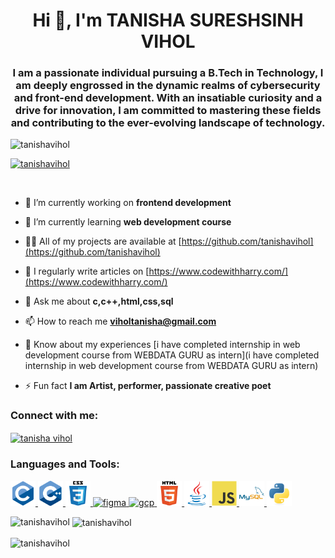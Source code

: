 <h1 align="center">Hi 👋, I'm TANISHA SURESHSINH VIHOL</h1>
<h3 align="center">I am a passionate individual pursuing a B.Tech in Technology, I am deeply engrossed in the dynamic realms of cybersecurity and front-end development. With an insatiable curiosity and a drive for innovation, I am committed to mastering these fields and contributing to the ever-evolving landscape of technology.</h3>

<p align="left"> <img src="https://komarev.com/ghpvc/?username=tanishavihol&label=Profile%20views&color=0e75b6&style=flat" alt="tanishavihol" /> </p>

<p align="left"> <a href="https://github.com/ryo-ma/github-profile-trophy"><img src="https://github-profile-trophy.vercel.app/?username=tanishavihol" alt="tanishavihol" /></a> </p>

<p align="left"> <a href="https://twitter.com/" target="blank"><img src="https://img.shields.io/twitter/follow/?logo=twitter&style=for-the-badge" alt="" /></a> </p>

- 🔭 I’m currently working on **frontend development**

- 🌱 I’m currently learning **web development course**

- 👨‍💻 All of my projects are available at [https://github.com/tanishavihol](https://github.com/tanishavihol)

- 📝 I regularly write articles on [https://www.codewithharry.com/](https://www.codewithharry.com/)

- 💬 Ask me about **c,c++,html,css,sql**

- 📫 How to reach me **viholtanisha@gmail.com**

- 📄 Know about my experiences [i have completed internship in web development course from WEBDATA GURU as intern](i have completed internship in web development course from WEBDATA GURU as intern)

- ⚡ Fun fact **I am Artist, performer, passionate creative poet**

<h3 align="left">Connect with me:</h3>
<p align="left">
<a href="https://linkedin.com/in/tanisha vihol" target="blank"><img align="center" src="https://raw.githubusercontent.com/rahuldkjain/github-profile-readme-generator/master/src/images/icons/Social/linked-in-alt.svg" alt="tanisha vihol" height="30" width="40" /></a>
</p>

<h3 align="left">Languages and Tools:</h3>
<p align="left"> <a href="https://www.cprogramming.com/" target="_blank" rel="noreferrer"> <img src="https://raw.githubusercontent.com/devicons/devicon/master/icons/c/c-original.svg" alt="c" width="40" height="40"/> </a> <a href="https://www.w3schools.com/cpp/" target="_blank" rel="noreferrer"> <img src="https://raw.githubusercontent.com/devicons/devicon/master/icons/cplusplus/cplusplus-original.svg" alt="cplusplus" width="40" height="40"/> </a> <a href="https://www.w3schools.com/css/" target="_blank" rel="noreferrer"> <img src="https://raw.githubusercontent.com/devicons/devicon/master/icons/css3/css3-original-wordmark.svg" alt="css3" width="40" height="40"/> </a> <a href="https://www.figma.com/" target="_blank" rel="noreferrer"> <img src="https://www.vectorlogo.zone/logos/figma/figma-icon.svg" alt="figma" width="40" height="40"/> </a> <a href="https://cloud.google.com" target="_blank" rel="noreferrer"> <img src="https://www.vectorlogo.zone/logos/google_cloud/google_cloud-icon.svg" alt="gcp" width="40" height="40"/> </a> <a href="https://www.w3.org/html/" target="_blank" rel="noreferrer"> <img src="https://raw.githubusercontent.com/devicons/devicon/master/icons/html5/html5-original-wordmark.svg" alt="html5" width="40" height="40"/> </a> <a href="https://www.java.com" target="_blank" rel="noreferrer"> <img src="https://raw.githubusercontent.com/devicons/devicon/master/icons/java/java-original.svg" alt="java" width="40" height="40"/> </a> <a href="https://developer.mozilla.org/en-US/docs/Web/JavaScript" target="_blank" rel="noreferrer"> <img src="https://raw.githubusercontent.com/devicons/devicon/master/icons/javascript/javascript-original.svg" alt="javascript" width="40" height="40"/> </a> <a href="https://www.mysql.com/" target="_blank" rel="noreferrer"> <img src="https://raw.githubusercontent.com/devicons/devicon/master/icons/mysql/mysql-original-wordmark.svg" alt="mysql" width="40" height="40"/> </a> <a href="https://www.python.org" target="_blank" rel="noreferrer"> <img src="https://raw.githubusercontent.com/devicons/devicon/master/icons/python/python-original.svg" alt="python" width="40" height="40"/> </a> </p>

<p><img align="left" src="https://github-readme-stats.vercel.app/api/top-langs?username=tanishavihol&show_icons=true&locale=en&layout=compact" alt="tanishavihol" /></p>

<p>&nbsp;<img align="center" src="https://github-readme-stats.vercel.app/api?username=tanishavihol&show_icons=true&locale=en" alt="tanishavihol" /></p>

<p><img align="center" src="https://github-readme-streak-stats.herokuapp.com/?user=tanishavihol&" alt="tanishavihol" /></p>
